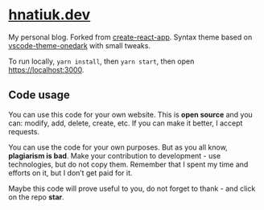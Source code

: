 # [hnatiuk.dev](http://hnatiuk.dev/)

My personal blog. Forked from [create-react-app](https://github.com/facebook/create-react-app). Syntax theme based on [vscode-theme-onedark](https://github.com/akamud/vscode-theme-onedark) with small tweaks.

To run locally, `yarn install`, then `yarn start`, then open [https://localhost:3000](https://localhost:3000/).

## Code usage

You can use this code for your own website. This is **open source** and you can: modify, add, delete, create, etc. If you can make it better, I accept requests.

You can use the code for your own purposes. But as you all know, **plagiarism is bad**. Make your contribution to development - use technologies, but do not copy them. Remember that I spent my time and efforts on it, but I don’t get paid for it.

Maybe this code will prove useful to you, do not forget to thank - and click on the repo **star**.
